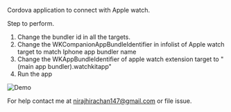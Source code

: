 Cordova application to connect with Apple watch.

Step to perform.

1. Change the bundler id in all the targets.
2. Change the WKCompanionAppBundleIdentifier in infolist of Apple watch target to match Iphone app bundler name
3. Change the WKAppBundleIdentifier of apple watch extension target to  "(main app bundler).watchkitapp"
4. Run the app

![Demo](https://imgur.com/a/I0ojnFI)








For help contact me at nirajhirachan147@gmail.com or file issue.
